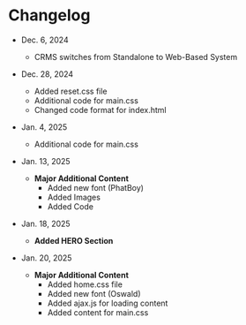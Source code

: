 # Changelog

- Dec. 6, 2024
  - CRMS switches from Standalone to Web-Based System

- Dec. 28, 2024
  - Added reset.css file
  - Additional code for main.css
  - Changed code format for index.html
 
- Jan. 4, 2025
  - Additional code for main.css
 
- Jan. 13, 2025
  - **Major Additional Content**
    - Added new font (PhatBoy)
    - Added Images
    - Added Code

- Jan. 18, 2025
  - **Added HERO Section**
 
- Jan. 20, 2025
  - **Major Additional Content**
    - Added home.css file
    - Added new font (Oswald)
    - Added ajax.js for loading content
    - Added content for main.css
